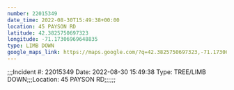 ```yaml
---
number: 22015349
date_time: 2022-08-30T15:49:38+00:00
location: 45 PAYSON RD
latitude: 42.3825750697323
longitude: -71.17306969648835
type: LIMB DOWN
google_maps_link: https://maps.google.com/?q=42.3825750697323,-71.17306969648835
---
```


;;;Incident #: 22015349   Date: 2022-08-30 15:49:38   Type: TREE/LIMB DOWN;;;Location: 45 PAYSON RD;;;;;;
